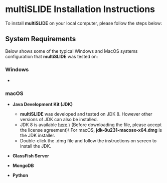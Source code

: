 # multiSLIDE Installation Instructions  

To install **multiSLIDE** on your local computer, please follow the steps below: 

## System Requirements


Below shows some of the typical Windows and MacOS systems configuration that **multiSLIDE** was tested on:  

### Windows 

* 


### macOS

* **Java Development Kit (JDK)**

	* **multiSLIDE** was developed and tested on JDK 8. However other versions of JDK can also be installed. 
	* JDK 8 is available [here](https://www.oracle.com/technetwork/java/javase/downloads/jdk8-downloads-2133151.html).\ 
	  (Before downloading the file, please accept the license agreement)\ 
	  For macOS, **jdk-8u231-macosx-x64.dmg** is the JDK installer. 
	* Double-click the .dmg file and follow the instructions on screen to install the JDK.

* **GlassFish Server**
* **MongoDB**
* **Python**





